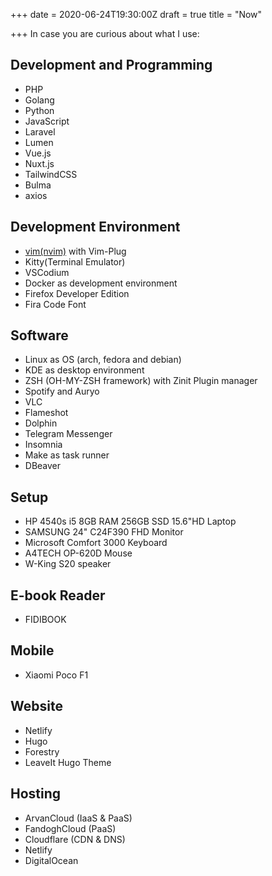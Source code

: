 +++
date = 2020-06-24T19:30:00Z
draft = true
title = "Now"

+++
In case you are curious about what I use:

## Development and Programming

* PHP
* Golang
* Python
* JavaScript
* Laravel
* Lumen
* Vue.js
* Nuxt.js
* TailwindCSS
* Bulma
* axios

## Development Environment

* [vim(nvim)](https://github.com/eamirgh/nvimrc ".VIMRC") with Vim-Plug
* Kitty(Terminal Emulator)
* VSCodium
* Docker as development environment
* Firefox Developer Edition
* Fira Code Font

## Software

* Linux as OS (arch, fedora and debian)
* KDE as desktop environment
* ZSH (OH-MY-ZSH framework) with Zinit Plugin manager
* Spotify and Auryo
* VLC
* Flameshot
* Dolphin
* Telegram Messenger
* Insomnia
* Make as task runner
* DBeaver

## Setup

* HP 4540s i5 8GB RAM 256GB SSD 15.6"HD Laptop
* SAMSUNG 24" C24F390 FHD Monitor
* Microsoft Comfort 3000 Keyboard
* A4TECH OP-620D Mouse
* W-King S20 speaker

## E-book Reader

* FIDIBOOK

## Mobile

* Xiaomi Poco F1

## Website

* Netlify
* Hugo
* Forestry
* LeaveIt Hugo Theme

## Hosting

* ArvanCloud (IaaS & PaaS)
* FandoghCloud (PaaS)
* Cloudflare (CDN & DNS)
* Netlify
* DigitalOcean